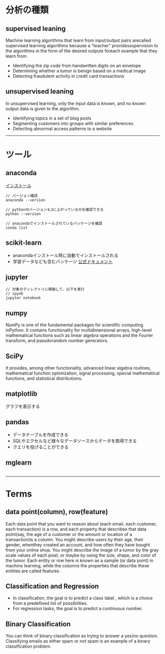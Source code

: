 # 分析の種類
## supervised leaning
Machine learning algorithms that learn from input/output pairs arecalled supervised learning algorithms because a “teacher” providessupervision to the algorithms in the form of the desired outputs foreach example that they learn from.

* Identifying the zip code from handwritten digits on an envelope
* Determining whether a tumor is benign based on a medical image 
* Detecting fraudulent activity in credit card transactions 

## unsupervised leaning
In unsupervised learning, only the input data is known, and no known output data is given to the algorithm. 

* Identifying topics in a set of blog posts
* Segmenting customers into groups with similar preferences
* Detecting abnormal access patterns to a website

----

# ツール
## anaconda
[インストール](https://www.anaconda.com/distribution/#download-section)

```
// バージョン確認
anaconda --version

// pythonのバージョンも3に上がっているのを確認できる
python --version

// anacondaでインストールされているパッケージを確認
conda list
```

## scikit-learn
* anacondaインストール時に自動でインストールされる
* 学習データなども含むパッケージ
[公式ドキュメント](https://scikit-learn.org)

## jupyter
```
// 対象のディレクトリに移動して、以下を実行
// ipynb
jupyter notebook
```

## numpy
NumPy is one of the fundamental packages for scientific computing inPython. It contains functionality for multidimensional arrays,
high-level mathematical functions such as linear algebra operations and
the Fourier transform, and pseudorandom number generators. 

## SciPy
It provides, among other functionality, advanced linear algebra routines, mathematical function optimization, signal processing, special mathematical functions, and statistical distributions. 

## matplotlib
グラフを表示する

## pandas
* データテーブルを作成できる
* SQLやエクセルなど様々なデータソースからデータを取得できる
* クエリを投げることができる

## mglearn
```

```

----

# Terms
## data point(column), row(feature)
Each data point that you want to reason about (each email, each customer, each transaction) is a row, and each property that describes that data point(say, the age of a customer or the amount or location of a transaction)is a column. You might describe users by their age, their gender, whenthey created an account, and how often they have bought from your online shop. You might describe the image of a tumor by the gray scale values of each pixel, or maybe by using the size, shape, and color of the tumor. Each entity or row here is known as a sample (or data point) in machine learning, while the columns the properties that describe these entities are called features .

## Classification and Regression
* In classification, the goal is to predict a class label , which is a choice from a predefined list of possibilities.
* For regression tasks, the goal is to predict a continuous number.

## Binary Classification
You can think of binary classification as trying to answer a yes/no question. Classifying emails as either spam or not spam is an example of a binary classification problem. 
